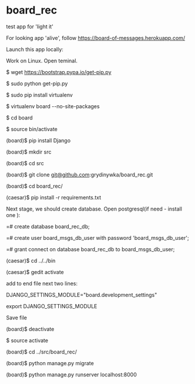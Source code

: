 # board_rec
test app for 'light it'

For looking app 'alive', follow 
https://board-of-messages.herokuapp.com/

Launch this app locally:

Work on Linux. Open teminal.

$ wget https://bootstrap.pypa.io/get-pip.py

$ sudo python get-pip.py

$ sudo pip install virtualenv

$ virtualenv board --no-site-packages

$ cd board

$ source bin/activate

(board)$ pip install Django

(board)$ mkdir src

(board)$ cd src

(board)$ git clone  git@github.com:grydinywka/board_rec.git

(board)$ cd board_rec/

(caesar)$ pip install -r requirements.txt

Next stage, we should create database. Open postgresql(if need - install one ):

=# create database board_rec_db;

=# create user board_msgs_db_user with password 'board_msgs_db_user';

=# grant connect on database board_rec_db to board_msgs_db_user;

(caesar)$ cd ../../bin

(caesar)$ gedit activate

add to end file next two lines:

DJANGO_SETTINGS_MODULE="board.development_settings"

export DJANGO_SETTINGS_MODULE

Save file

(board)$ deactivate

$ source activate

(board)$ cd ../src/board_rec/

(board)$ python manage.py migrate

(board)$ python manage.py runserver localhost:8000
